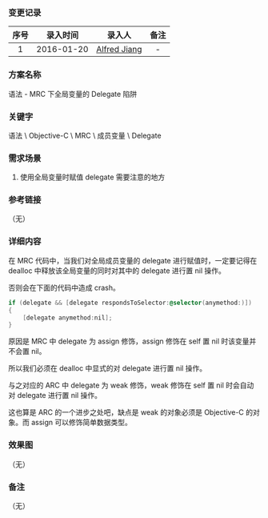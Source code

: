 ### 变更记录

| 序号 | 录入时间 | 录入人 | 备注 |
|:--------:|:--------:|:--------:|:--------:|
| 1 | 2016-01-20 | [Alfred Jiang](https://github.com/viktyz) | - |

### 方案名称

语法 - MRC 下全局变量的 Delegate 陷阱

### 关键字

语法 \ Objective-C \ MRC \ 成员变量 \ Delegate

### 需求场景

1. 使用全局变量时赋值 delegate 需要注意的地方

### 参考链接
（无）

### 详细内容

在 MRC 代码中，当我们对全局成员变量的 delegate 进行赋值时，一定要记得在 dealloc 中释放该全局变量的同时对其中的 delegate 进行置 nil 操作。

否则会在下面的代码中造成 crash。

```objectivec
if (delegate && [delegate respondsToSelector:@selector(anymethod:)]) 
{ 
    [delegate anymethod:nil]; 
} 
```

原因是 MRC 中 delegate 为 assign 修饰，assign 修饰在 self 置 nil 时该变量并不会置 nil。

所以我们必须在 dealloc 中显式的对 delegate 进行置 nil 操作。

与之对应的 ARC 中 delegate 为 weak 修饰，weak 修饰在 self 置 nil 时会自动对 delegate 进行置 nil 操作。

这也算是 ARC 的一个进步之处吧，缺点是 weak 的对象必须是 Objective-C 的对象。而 assign 可以修饰简单数据类型。

### 效果图
（无）

### 备注
（无）